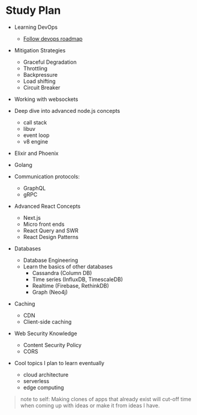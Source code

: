 # Study Plan

- Learning DevOps
    - [Follow devops roadmap](https://roadmap.sh/pdfs/devops.pdf)

- Mitigation Strategies
    - Graceful Degradation
    - Throttling
    - Backpressure
    - Load shifting
    - Circuit Breaker

- Working with websockets

- Deep dive into advanced node.js concepts
    - call stack
    - libuv
    - event loop
    - v8 engine

- Elixir and Phoenix
- Golang

- Communication protocols:
    - GraphQL
    - gRPC

- Advanced React Concepts
    - Next.js
    - Micro front ends
    - React Query and SWR
    - React Design Patterns

- Databases
    - Database Engineering
    - Learn the basics of other databases
        - Cassandra (Column DB)
        - Time series (InfluxDB, TimescaleDB)
        - Realtime (Firebase, RethinkDB)
        - Graph (Neo4j)

- Caching
    - CDN
    - Client-side caching

- Web Security Knowledge
    - Content Security Policy
    - CORS

- Cool topics I plan to learn eventually
     - cloud architecture
     - serverless
     - edge computing

> note to self: Making clones of apps that already exist will cut-off time when coming up with ideas or make it from ideas I have.
